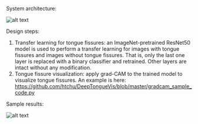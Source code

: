 System architecture:

![alt text](https://github.com/htchu/DeepTongueVis/blob/master/system_architecture.png)

Design steps:

1. Transfer learning for tongue fissures: an ImageNet-pretrained ResNet50 model is used to perform a transfer learning for images with tongue fissures and images without tongue fissures. That is, only the last one layer is replaced with a binary classifier and retrained. Other layers are intact without any modification.
2. Tongue fissure visualization: apply grad-CAM to the trained model to visualize tongue fissures. An example is here:
        https://github.com/htchu/DeepTongueVis/blob/master/gradcam_sample_code.py

Sample results:

![alt text](https://github.com/htchu/DeepTongueVis/blob/master/result.png)
